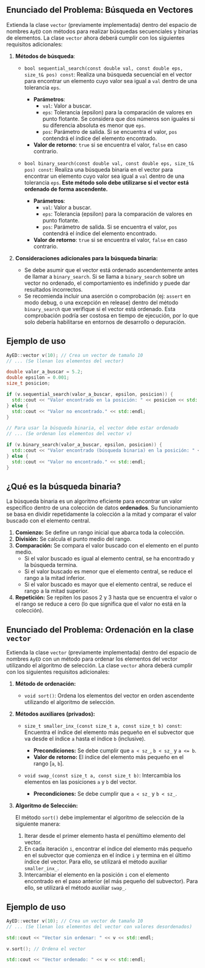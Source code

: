 ## Enunciado del Problema: Búsqueda en Vectores

Extienda la clase `vector` (previamente implementada) dentro del espacio de nombres `AyED` con métodos para realizar búsquedas secuenciales y binarias de elementos. La clase `vector` ahora deberá cumplir con los siguientes requisitos adicionales:

1.  **Métodos de búsqueda**:

    *   `bool sequential_search(const double val, const double eps, size_t& pos) const`: Realiza una búsqueda secuencial en el vector para encontrar un elemento cuyo valor sea igual a `val` dentro de una tolerancia `eps`.
        *   **Parámetros**:
            *   `val`: Valor a buscar.
            *   `eps`: Tolerancia (epsilon) para la comparación de valores en punto flotante. Se considera que dos números son iguales si su diferencia absoluta es menor que `eps`.
            *   `pos`: Parámetro de salida. Si se encuentra el valor, `pos` contendrá el índice del elemento encontrado.
        *   **Valor de retorno**: `true` si se encuentra el valor, `false` en caso contrario.

    *   `bool binary_search(const double val, const double eps, size_t& pos) const`: Realiza una búsqueda binaria en el vector para encontrar un elemento cuyo valor sea igual a `val` dentro de una tolerancia `eps`. **Este método solo debe utilizarse si el vector está ordenado de forma ascendente.**
        *   **Parámetros**:
            *   `val`: Valor a buscar.
            *   `eps`: Tolerancia (epsilon) para la comparación de valores en punto flotante.
            *   `pos`: Parámetro de salida. Si se encuentra el valor, `pos` contendrá el índice del elemento encontrado.
        *   **Valor de retorno**: `true` si se encuentra el valor, `false` en caso contrario.

2.  **Consideraciones adicionales para la búsqueda binaria:**

    *   Se debe asumir que el vector está ordenado ascendentemente antes de llamar a `binary_search`.  Si se llama a `binary_search` sobre un vector no ordenado, el comportamiento es indefinido y puede dar resultados incorrectos.
    *   Se recomienda incluir una aserción o comprobación (ej: `assert` en modo debug, o una excepción en release) dentro del método `binary_search` que verifique si el vector está ordenado.  Esta comprobación podría ser costosa en tiempo de ejecución, por lo que solo debería habilitarse en entornos de desarrollo o depuración.

## Ejemplo de uso

```c++
AyED::vector v(10); // Crea un vector de tamaño 10
// ... (Se llenan los elementos del vector)

double valor_a_buscar = 5.2;
double epsilon = 0.001;
size_t posicion;

if (v.sequential_search(valor_a_buscar, epsilon, posicion)) {
  std::cout << "Valor encontrado en la posición: " << posicion << std::endl;
} else {
  std::cout << "Valor no encontrado." << std::endl;
}

// Para usar la búsqueda binaria, el vector debe estar ordenado
// ... (Se ordenan los elementos del vector v)

if (v.binary_search(valor_a_buscar, epsilon, posicion)) {
  std::cout << "Valor encontrado (búsqueda binaria) en la posición: " << posicion << std::endl;
} else {
  std::cout << "Valor no encontrado." << std::endl;
}
```

## ¿Qué es la búsqueda binaria?

La búsqueda binaria es un algoritmo eficiente para encontrar un valor específico dentro de una colección de datos **ordenados**. Su funcionamiento se basa en dividir repetidamente la colección a la mitad y comparar el valor buscado con el elemento central.

1.  **Comienzo:** Se define un rango inicial que abarca toda la colección.
2.  **División:** Se calcula el punto medio del rango.
3.  **Comparación:** Se compara el valor buscado con el elemento en el punto medio.
    *   Si el valor buscado es igual al elemento central, se ha encontrado y la búsqueda termina.
    *   Si el valor buscado es menor que el elemento central, se reduce el rango a la mitad inferior.
    *   Si el valor buscado es mayor que el elemento central, se reduce el rango a la mitad superior.
4.  **Repetición:** Se repiten los pasos 2 y 3 hasta que se encuentra el valor o el rango se reduce a cero (lo que significa que el valor no está en la colección).


## Enunciado del Problema: Ordenación en la clase `vector`

Extienda la clase `vector` (previamente implementada) dentro del espacio de nombres `AyED` con un método para ordenar los elementos del vector utilizando el algoritmo de selección. La clase `vector` ahora deberá cumplir con los siguientes requisitos adicionales:

1.  **Método de ordenación:**

    *   `void sort()`: Ordena los elementos del vector en orden ascendente utilizando el algoritmo de selección.

2.  **Métodos auxiliares (privados):**

    *   `size_t smaller_inx_(const size_t a, const size_t b) const`: Encuentra el índice del elemento más pequeño en el subvector que va desde el índice `a` hasta el índice `b` (inclusive).
        *   **Precondiciones:** Se debe cumplir que `a < sz_`, `b < sz_` y `a <= b`.
        *   **Valor de retorno:** El índice del elemento más pequeño en el rango [`a`, `b`].

    *   `void swap_(const size_t a, const size_t b)`: Intercambia los elementos en las posiciones `a` y `b` del vector.
        *   **Precondiciones:** Se debe cumplir que `a < sz_` y `b < sz_`.

3.  **Algoritmo de Selección:**

    El método `sort()` debe implementar el algoritmo de selección de la siguiente manera:

    1.  Iterar desde el primer elemento hasta el penúltimo elemento del vector.
    2.  En cada iteración `i`, encontrar el índice del elemento más pequeño en el subvector que comienza en el índice `i` y termina en el último índice del vector.  Para ello, se utilizará el método auxiliar `smaller_inx_`.
    3.  Intercambiar el elemento en la posición `i` con el elemento encontrado en el paso anterior (el más pequeño del subvector). Para ello, se utilizará el método auxiliar `swap_`.

## Ejemplo de uso

```c++
AyED::vector v(10); // Crea un vector de tamaño 10
// ... (Se llenan los elementos del vector con valores desordenados)

std::cout << "Vector sin ordenar: " << v << std::endl;

v.sort(); // Ordena el vector

std::cout << "Vector ordenado: " << v << std::endl;
```